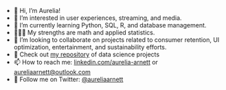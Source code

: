 - 👋 Hi, I’m Aurelia!
- 👀 I’m interested in user experiences, streaming, and media.
- 🌱 I’m currently learning Python, SQL, R, and database management.
- 👩🏽‍🏫 My strengths are math and applied statistics.
- 💞️ I’m looking to collaborate on projects related to consumer retention, UI optimization, entertainment, and sustainability efforts.
- 📓 Check out [my repository](https://github.com/aureliaarnett/DataScienceProjectPortfolio) of data science projects
- 📫 How to reach me: [linkedin.com/aurelia-arnett](https://www.linkedin.com/in/aurelia-arnett/) or aureliaarnett@outlook.com
- 🌟 Follow me on Twitter: [@aureliaarnett](https://twitter.com/AureliaArnett)

<!---
aureliaarnett/aureliaarnett is a ✨ special ✨ repository because its `README.md` (this file) appears on your GitHub profile.
You can click the Preview link to take a look at your changes.
--->
